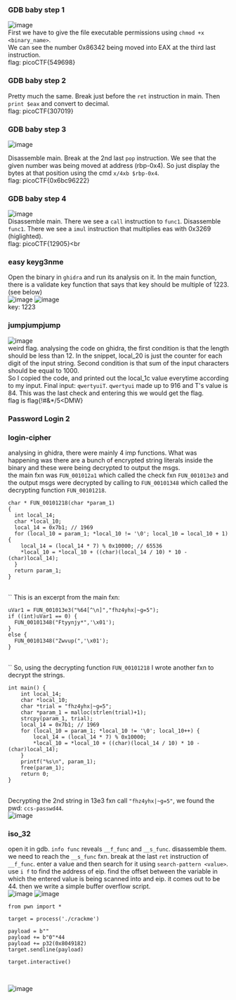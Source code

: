 ### GDB baby step 1
![image](https://github.com/user-attachments/assets/27fb9429-b7e6-4a57-bd7a-079ab8ac997c)<br>
First we have to give the file executable permissions using `chmod +x <binary_name>`.<br>
We can see the number 0x86342 being moved into EAX at the third last instruction.<br>
flag: picoCTF{549698}<br>
### GDB baby step 2
Pretty much the same. Break just before the `ret` instruction in main. Then `print $eax` and convert to decimal.<br>
flag: picoCTF{307019}<br>
### GDB baby step 3
![image](https://github.com/user-attachments/assets/6d42ca35-3ec2-401c-a27d-828d035c800f)

Disassemble main. Break at the 2nd last `pop` instruction. We see that the given number was being moved at address (rbp-0x4). So just display the bytes at that position using the cmd `x/4xb $rbp-0x4`.<br>
flag: picoCTF{0x6bc96222}
### GDB baby step 4
![image](https://github.com/user-attachments/assets/b247df9a-55e1-4c05-9eb0-5661a32e5ebe)<br>
Disassemble main. There we see a `call` instruction to `func1`. Disassemble `func1`. There we see a `imul` instruction that multiplies eas with 0x3269 (higlighted).<br>
flag: picoCTF{12905}<br<br>

### easy keyg3nme
Open the binary in `ghidra` and run its analysis on it. In the main function, there is a validate key function that says that key should be multiple of 1223. (see below)<br>
![image](https://github.com/user-attachments/assets/f21ef805-9603-49f3-8a9b-b59d937d56ca)
![image](https://github.com/user-attachments/assets/3026d607-c9e0-44c4-be6f-43f828353329)<br>
key: 1223<br>
### jumpjumpjump
![image](https://github.com/user-attachments/assets/3aa678e2-2c3d-4345-898b-c2b42829855e)
<br>
weird flag. analysing the code on ghidra, the first condition is that the length should be less than 12. In the snippet, local_20 is just the counter for each digit of the input string. Second condition is that sum of the input characters should be equal to 1000.<br>
So I copied the code, and printed out the local_1c value everytime according to my input. Final input: `qwertyuiT`. `qwertyui` made up to 916 and T's value is 84. This was the last check and entering this we would get the flag.<br>
flag is flag{!#&*/5<DMW}

### Password Login 2

### login-cipher
analysing in ghidra, there were mainly 4 imp functions. What was happening was there are a bunch of encrypted string literals inside the binary and these were being decrypted to output the msgs. <br>
the main fxn was `FUN_001012a1` which called the check fxn `FUN_001013e3` and the output msgs were decrypted by calling to `FUN_00101348` which called the decrypting function `FUN_00101218`.<br>
```
char * FUN_00101218(char *param_1)
{
  int local_14;
  char *local_10;
  local_14 = 0x7b1; // 1969
  for (local_10 = param_1; *local_10 != '\0'; local_10 = local_10 + 1) {
    local_14 = (local_14 * 7) % 0x10000; // 65536
    *local_10 = *local_10 + ((char)(local_14 / 10) * 10 - (char)local_14);
  }
  return param_1;
}
```
<br>``
This is an excerpt from the main fxn:<br>
```
uVar1 = FUN_001013e3("%64[^\n]","fhz4yhx|~g=5");
if ((int)uVar1 == 0) {
  FUN_00101348("Ftyynjy*",'\x01');
}
else {
  FUN_00101348("Zwvup(",'\x01');
}
```
<br>``
So, using the decrypting function `FUN_00101218` I wrote another fxn to decrypt the strings.<br>
```
int main() {
    int local_14;
    char *local_10;
    char *trial = "fhz4yhx|~g=5";
    char *param_1 = malloc(strlen(trial)+1);
    strcpy(param_1, trial);
    local_14 = 0x7b1; // 1969
    for (local_10 = param_1; *local_10 != '\0'; local_10++) {
        local_14 = (local_14 * 7) % 0x10000;
        *local_10 = *local_10 + ((char)(local_14 / 10) * 10 - (char)local_14);
    }
    printf("%s\n", param_1);
    free(param_1);
    return 0;
}
```
<br>Decrypting the 2nd string in 13e3 fxn call `"fhz4yhx|~g=5"`, we found the pwd: `ccs-passwd44`.<br>
![image](https://github.com/user-attachments/assets/5e224c21-7569-43de-9bb7-c3222b18df1b)

### iso_32
open it in gdb. `info func` reveals `__f_func` and `__s_func`. disassemble them. we need to reach the `__s_func` fxn. break at the last `ret` instruction of `__f_func`. enter a value and then search for it using `search-pattern <value>`. use `i f` to find the address of eip. find the offset between the variable in which the entered value is being scanned into and eip. it comes out to be 44. then we write a simple buffer overflow script.<br>
![image](https://github.com/user-attachments/assets/0c2f9b0a-c6d6-4384-bbf9-f0fbdbf95033)
![image](https://github.com/user-attachments/assets/da753dfe-ca66-4da0-97e0-ca2bb08c5a7f)<br>
```
from pwn import *

target = process('./crackme')

payload = b""
payload += b"0"*44 
payload += p32(0x8049182)  
target.sendline(payload)

target.interactive()
```
<br>

![image](https://github.com/user-attachments/assets/7f7529ef-0584-4b31-8ca1-032f8543bc5b)

 



  










